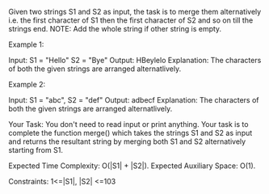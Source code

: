Given two strings S1 and S2 as input, the task is to merge them alternatively i.e. the first character of S1 then the first character of S2 and so on till the strings end.
NOTE: Add the whole string if other string is empty.

Example 1:

Input:
S1 = "Hello" S2 = "Bye"
Output: HBeylelo
Explanation: The characters of both the 
given strings are arranged alternatlively.

Example 2:

Input: 
S1 = "abc", S2 = "def"
Output: adbecf
Explanation: The characters of both the
given strings are arranged alternatlively.

Your Task:
You don't need to read input or print anything. Your task is to complete the function merge() which takes the strings S1 and S2 as input and returns the resultant string by merging both S1 and S2 alternatively starting from S1.


Expected Time Complexity: O(|S1| + |S2|).
Expected Auxiliary Space: O(1).


Constraints:
1<=|S1|, |S2| <=103

